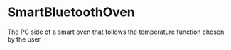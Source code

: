 SmartBluetoothOven
==================

The PC side of a smart oven that follows the temperature function chosen by the user.
